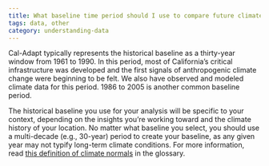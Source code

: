 ```yaml
---
title: What baseline time period should I use to compare future climate projections?
tags: data, other
category: understanding-data
---
```


Cal-Adapt typically represents the historical baseline as a thirty-year window from 1961 to 1990. In this period, most of California’s critical infrastructure was developed and the first signals of anthropogenic climate change were beginning to be felt. We also have observed and modeled climate data for this period. 1986 to 2005 is another common baseline period.

The historical baseline you use for your analysis will be specific to your context, depending on the insights you’re working toward and the climate history of your location. No matter what baseline you select, you should use a multi-decade (e.g., 30-year) period to create your baseline, as any given year may not typify long-term climate conditions. For more information, read [this definition of climate normals](/help/glossary/) in the glossary.
